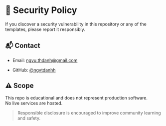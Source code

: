 # 🔐 Security Policy

If you discover a security vulnerability in this repository or any of the templates, please report it responsibly.

## 📬 Contact

- Email: ngvu.thdanh@gmail.com  

- GitHub: [@ngvtdanhh](https://github.com/ngvtdanhh)

## ⚠️ Scope

This repo is educational and does not represent production software.  
No live services are hosted.

> Responsible disclosure is encouraged to improve community learning and safety.

